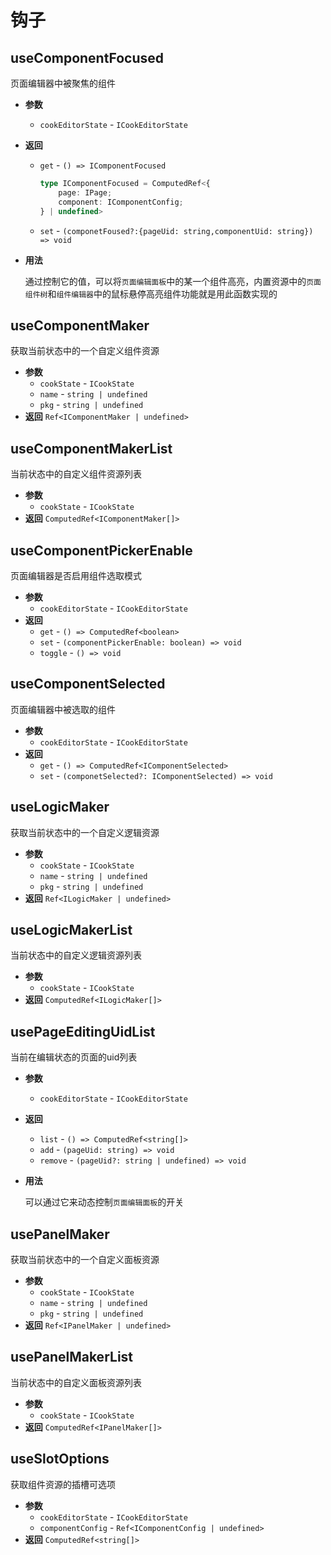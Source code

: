 # 钩子

## useComponentFocused
页面编辑器中被聚焦的组件
- **参数**
  - `cookEditorState` - `ICookEditorState`
- **返回** 
  - `get` - `() => IComponentFocused`
    ```ts
    type IComponentFocused = ComputedRef<{
        page: IPage;
        component: IComponentConfig;
    } | undefined>
    ```
  - `set` - `(componetFoused?:{pageUid: string,componentUid: string}) => void`
- **用法**
  
  通过控制它的值，可以将`页面编辑面板`中的某一个组件高亮，内置资源中的`页面组件树`和`组件编辑器`中的鼠标悬停高亮组件功能就是用此函数实现的
## useComponentMaker
获取当前状态中的一个自定义组件资源
- **参数**
  - `cookState` - `ICookState`
  - `name` - `string | undefined`
  - `pkg` - `string | undefined`
- **返回** `Ref<IComponentMaker | undefined>`
## useComponentMakerList
当前状态中的自定义组件资源列表
- **参数**
  - `cookState` - `ICookState`
- **返回** `ComputedRef<IComponentMaker[]>`
## useComponentPickerEnable
页面编辑器是否启用组件选取模式
- **参数**
  - `cookEditorState` - `ICookEditorState`
- **返回** 
  - `get` - `() => ComputedRef<boolean>`
  - `set` - `(componentPickerEnable: boolean) => void`
  - `toggle` - `() => void`
## useComponentSelected
页面编辑器中被选取的组件
- **参数**
  - `cookEditorState` - `ICookEditorState`
- **返回** 
  - `get` - `() => ComputedRef<IComponentSelected>`
  - `set` - `(componetSelected?: IComponentSelected) => void`
## useLogicMaker
获取当前状态中的一个自定义逻辑资源
- **参数**
  - `cookState` - `ICookState`
  - `name` - `string | undefined`
  - `pkg` - `string | undefined`
- **返回** `Ref<ILogicMaker | undefined>`
## useLogicMakerList
当前状态中的自定义逻辑资源列表
- **参数**
  - `cookState` - `ICookState`
- **返回** `ComputedRef<ILogicMaker[]>`
## usePageEditingUidList
当前在编辑状态的页面的uid列表
- **参数**
  - `cookEditorState` - `ICookEditorState`
- **返回** 
  - `list` - `() => ComputedRef<string[]>`
  - `add` - `(pageUid: string) => void`
  - `remove` - `(pageUid?: string | undefined) => void`
- **用法**
  
  可以通过它来动态控制`页面编辑面板`的开关

## usePanelMaker
获取当前状态中的一个自定义面板资源
- **参数**
  - `cookState` - `ICookState`
  - `name` - `string | undefined`
  - `pkg` - `string | undefined`
- **返回** `Ref<IPanelMaker | undefined>`
## usePanelMakerList
当前状态中的自定义面板资源列表
- **参数**
  - `cookState` - `ICookState`
- **返回** `ComputedRef<IPanelMaker[]>`
## useSlotOptions
获取组件资源的插槽可选项
- **参数**
  - `cookEditorState` - `ICookEditorState`
  - `componentConfig` - `Ref<IComponentConfig | undefined>`
- **返回** `ComputedRef<string[]>`